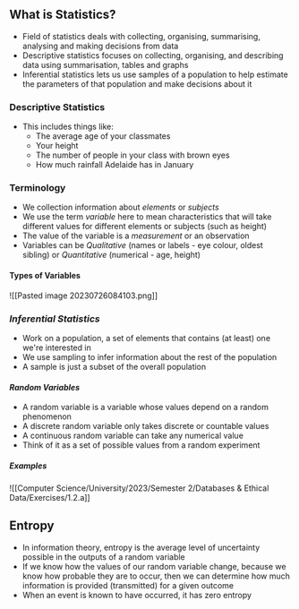 ## What is Statistics?
- Field of statistics deals with collecting, organising, summarising, analysing and making decisions from data
- Descriptive statistics focuses on collecting, organising, and describing data using summarisation, tables and graphs
- Inferential statistics lets us use samples of a population to help estimate the parameters of that population and make decisions about it

### Descriptive Statistics
- This includes things like:
	- The average age of your classmates
	- Your height
	- The number of people in your class with brown eyes
	- How much rainfall Adelaide has in January

### Terminology
- We collection information about *elements* or *subjects*
- We use the term *variable* here to mean characteristics that will take different values for different elements or subjects (such as height)
- The value of the variable is a *measurement* or an observation
- Variables can be *Qualitative* (names or labels - eye colour, oldest sibling) or *Quantitative* (numerical - age, height)

#### Types of Variables

![[Pasted image 20230726084103.png]]

### *Inferential Statistics*
- Work on a population, a set of elements that contains (at least) one we're interested in
- We use sampling to infer information about the rest of the population
- A sample is just a subset of the overall population

#### *Random Variables*
- A random variable is a variable whose values depend on a random phenomenon
- A discrete random variable only takes discrete or countable values
- A continuous random variable can take any numerical value
- Think of it as a set of possible values from a random experiment

##### Examples

![[Computer Science/University/2023/Semester 2/Databases & Ethical Data/Exercises/1.2.a]]

## Entropy
- In information theory, entropy is the average level of uncertainty possible in the outputs of a random variable
- If we know how the values of our random variable change, because we know how probable they are to occur, then we can determine how much information is provided (transmitted) for a given outcome
- When an event is known to have occurred, it has zero entropy